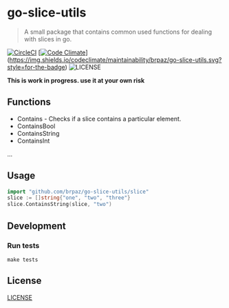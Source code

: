 # go-slice-utils

> A small package that contains common used functions for dealing with slices in go.

[![CircleCI](https://img.shields.io/circleci/project/brpaz/gp-slice-utils.svg?style=for-the-badge)](https://circleci.com/gh/brpaz/go-slice-utils)
[[![Code Climate](https://img.shields.io/codeclimate/github/brpaz/go-slice-utils.svg?style=for-the-badge)](https://codeclimate.com/brpaz/go-slice-utils)](https://img.shields.io/codeclimate/maintainability/brpaz/go-slice-utils.svg?style=for-the-badge)
![LICENSE](https://img.shields.io/github/license/brpaz/go-slice-utils.svg?style=for-the-badge)

**This is work in progress. use it at your own risk**

## Functions

* Contains - Checks if a slice contains a particular element.
* ContainsBool
* ContainsString
* ContainsInt

...

## Usage

```go
import "github.com/brpaz/go-slice-utils/slice"
slice := []string{"one", "two", "three"}
slice.ContainsString(slice, "two")
```

## Development

### Run tests

```make tests```


## License

[LICENSE](LICENSE)
